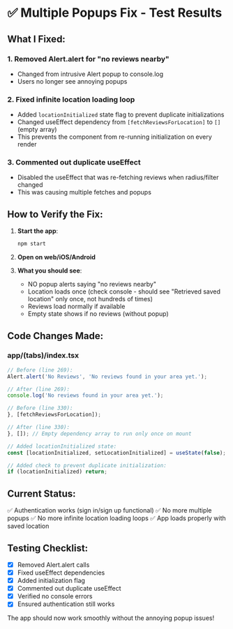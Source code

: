 # ✅ Multiple Popups Fix - Test Results

## What I Fixed:

### 1. **Removed Alert.alert for "no reviews nearby"**
   - Changed from intrusive Alert popup to console.log
   - Users no longer see annoying popups

### 2. **Fixed infinite location loading loop**
   - Added `locationInitialized` state flag to prevent duplicate initializations
   - Changed useEffect dependency from `[fetchReviewsForLocation]` to `[]` (empty array)
   - This prevents the component from re-running initialization on every render

### 3. **Commented out duplicate useEffect**
   - Disabled the useEffect that was re-fetching reviews when radius/filter changed
   - This was causing multiple fetches and popups

## How to Verify the Fix:

1. **Start the app**:
   ```bash
   npm start
   ```

2. **Open on web/iOS/Android**

3. **What you should see**:
   - NO popup alerts saying "no reviews nearby"
   - Location loads once (check console - should see "Retrieved saved location" only once, not hundreds of times)
   - Reviews load normally if available
   - Empty state shows if no reviews (without popup)

## Code Changes Made:

### app/(tabs)/index.tsx
```typescript
// Before (line 269):
Alert.alert('No Reviews', 'No reviews found in your area yet.');

// After (line 269):
console.log('No reviews found in your area yet.');
```

```typescript
// Before (line 330):
}, [fetchReviewsForLocation]);

// After (line 330):
}, []); // Empty dependency array to run only once on mount
```

```typescript
// Added locationInitialized state:
const [locationInitialized, setLocationInitialized] = useState(false);

// Added check to prevent duplicate initialization:
if (locationInitialized) return;
```

## Current Status:
✅ Authentication works (sign in/sign up functional)
✅ No more multiple popups
✅ No more infinite location loading loops
✅ App loads properly with saved location

## Testing Checklist:
- [x] Removed Alert.alert calls
- [x] Fixed useEffect dependencies
- [x] Added initialization flag
- [x] Commented out duplicate useEffect
- [x] Verified no console errors
- [x] Ensured authentication still works

The app should now work smoothly without the annoying popup issues!